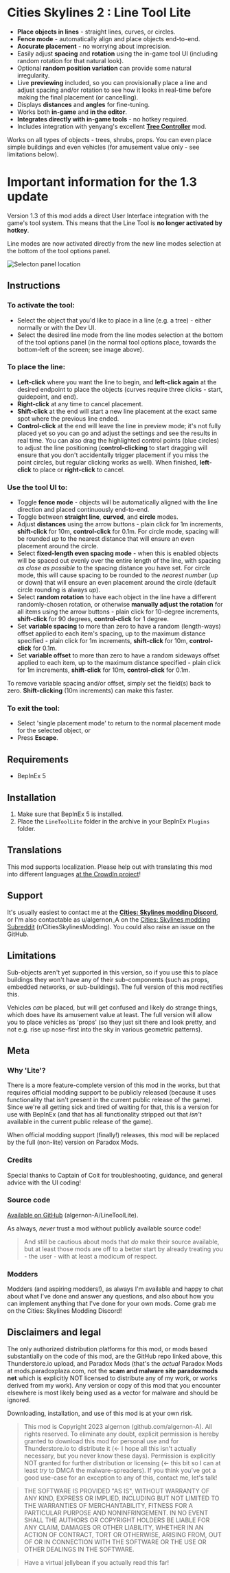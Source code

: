 # Cities Skylines 2 : Line Tool Lite
- **Place objects in lines** - straight lines, curves, or circles.
- **Fence mode** - automatically align and place objects end-to-end.
- **Accurate placement** - no worrying about imprecision.
- Easily adjust **spacing** and **rotation** using the in-game tool UI (including random rotation for that natural look).
- Optional **random position variation** can provide some natural irregularity.
- Live **previewing** included, so you can provisionally place a line and adjust spacing and/or rotation to see how it looks in real-time before making the final placement (or cancelling).
- Displays **distances** and **angles** for fine-tuning.
- Works both **in-game** and **in the editor**.
- **Integrates directly with in-game tools** - no hotkey required.
- Includes integration with yenyang's excellent **[Tree Controller](https://github.com/yenyang/Tree_Controller_BepInEx)** mod.

Works on all types of objects - trees, shrubs, props. You can even place simple buildings and even vehicles (for amusement value only - see limitations below).

# Important information for the 1.3 update
Version 1.3 of this mod adds a direct User Interface integration with the game's tool system.  This means that the Line Tool is **no longer activated by hotkey**.

Line modes are now activated directly from the new line modes selection at the bottom of the tool options panel.

![Selecton panel location](https://i.imgur.com/90Htbrp.png)

## Instructions
### To activate the tool:
- Select the object that you'd like to place in a line (e.g. a tree) - either normally or with the Dev UI.
- Select the desired line mode from the line modes selection at the bottom of the tool options panel (in the normal tool options place, towards the bottom-left of the screen; see image above).

### To place the line:
- **Left-click** where you want the line to begin, and **left-click again** at the desired endpoint to place the objects (curves require three clicks - start, guidepoint, and end).
- **Right-click** at any time to cancel placement.
- **Shift-click** at the end will start a new line placement at the exact same spot where the previous line ended.
- **Control-click** at the end will leave the line in preview mode; it's not fully placed yet so you can go and adjust the settings and see the results in real time. You can also drag the highlighted control points (blue circles) to adjust the line positioning (**control-clicking** to start dragging will ensure that you don't accidentally trigger placement if you miss the point circles, but regular clicking works as well). When finished, **left-click** to place or **right-click** to cancel.

### Use the tool UI to:
- Toggle **fence mode** - objects will be automatically aligned with the line direction and placed continuously end-to-end.
- Toggle between **straight line**, **curved**, and **circle** modes.
- Adjust **distances** using the arrow buttons - plain click for 1m increments, **shift-click** for 10m, **control-click** for 0.1m. For circle mode, spacing will be rounded *up* to the nearest distance that will ensure an even placement around the circle.
- Select **fixed-length even spacing mode** - when this is enabled objects will be spaced out evenly over the entire length of the line, with spacing *as close as possible* to the spacing distance you have set. For circle mode, this will cause spacing to be rounded to the *nearest number* (up or down) that will ensure an even placement around the circle (default circle rounding is always *up*).
- Select **random rotation** to have each object in the line have a different randomly-chosen rotation, or otherwise **manually adjust the rotation** for all items using the arrow buttons - plain click for 10-degree increments, **shift-click** for 90 degrees, **control-click** for 1 degree.
- Set **variable spacing** to more than zero to have a random (length-ways) offset applied to each item's spacing, up to the maximum distance specified - plain click for 1m increments, **shift-click** for 10m, **control-click** for 0.1m.
- Set **variable offset** to more than zero to have a random sideways offset applied to each item, up to the maximum distance specified - plain click for 1m increments, **shift-click** for 10m, **control-click** for 0.1m.

To remove variable spacing and/or offset, simply set the field(s) back to zero. **Shift-clicking** (10m increments) can make this faster.

### To exit the tool:
- Select 'single placement mode' to return to the normal placement mode for the selected object, or
- Press **Escape**.

## Requirements
- BepInEx 5

## Installation
1. Make sure that BepInEx 5 is installed.
1. Place the `LineToolLite` folder in the archive in your BepInEx `Plugins` folder.

## Translations
This mod supports localization. Please help out with translating this mod into different languages [at the CrowdIn project](https://crowdin.com/project/line-tool-cs2/)!

## Support
It's usually easiest to contact me at the [**Cities: Skylines modding Discord**](https://discord.gg/ZaH2zjtk), or I'm also contactable as u/algernon_A on the [Cities: Skylines modding Subreddit](https://www.reddit.com/r/CitiesSkylinesModding) (r/CitiesSkylinesModding). You could also raise an issue on the GitHub.

## Limitations
Sub-objects aren't yet supported in this version, so if you use this to place buildings they won't have any of their sub-components (such as props, embedded networks, or sub-buildings). The full version of this mod rectifies this.

Vehicles *can* be placed, but will get confused and likely do strange things, which does have its amusement value at least. The full version will allow you to place vehicles as 'props' (so they just sit there and look pretty, and not e.g. rise up nose-first into the sky in various geometric patterns).

## Meta

### Why 'Lite'?
There is a more feature-complete version of this mod in the works, but that requires official modding support to be publicly released (because it uses functionality that isn't present in the current public release of the game). Since we're all getting sick and tired of waiting for that, this is a version for use with BepInEx (and that has all functionality stripped out that *isn't* available in the current public release of the game).

When official modding support (finally!) releases, this mod will be replaced by the full (non-lite) version on Paradox Mods.

### Credits
Special thanks to Captain of Coit for troubleshooting, guidance, and general advice with the UI coding!

### Source code
[Available on GitHub](https://github.com/algernon-A/LineToolLite) (algernon-A/LineToolLite).

As always, *never* trust a mod without publicly available source code!

>And still be cautious about mods that *do* make their source available, but at least those mods are off to a better start by already treating you - the user - with at least a modicum of respect.

### Modders
Modders (and aspiring modders!), as always I'm available and happy to chat about what I've done and answer any questions, and also about how you can implement anything that I've done for your own mods. Come grab me on the Cities: Skylines Modding Discord!

## Disclaimers and legal
The only authorized distribution platforms for this mod, or mods based substantially on the code of this mod, are the GitHub repo linked above, this Thunderstore.io upload, and Paradox Mods (that's the *actual* Paradox Mods at mods.paradoxplaza.com, not the **scam and malware site paradoxmods net** which is explicitly NOT licensed to distribute any of my work, or works derived from my work). Any version or copy of this mod that you encounter elsewhere is most likely being used as a vector for malware and should be ignored.

Downloading, installation, and use of this mod is at your own risk.

>This mod is Copyright 2023 algernon (github.com/algernon-A). All rights reserved. To eliminate any doubt, explicit permission is hereby granted to download this mod for personal use and for Thunderstore.io to distribute it (<- I hope all this isn't actually necessary, but you never know these days). Permission is explicitly NOT granted for further distribution or licensing (<- this bit so I can at least *try* to DMCA the malware-spreaders). If you think you've got a good use-case for an exception to any of this, contact me, let's talk!

>THE SOFTWARE IS PROVIDED "AS IS", WITHOUT WARRANTY OF ANY KIND, EXPRESS OR IMPLIED, INCLUDING BUT NOT LIMITED TO THE WARRANTIES OF MERCHANTABILITY, FITNESS FOR A PARTICULAR PURPOSE AND NONINFRINGEMENT. IN NO EVENT SHALL THE AUTHORS OR COPYRIGHT HOLDERS BE LIABLE FOR ANY CLAIM, DAMAGES OR OTHER LIABILITY, WHETHER IN AN ACTION OF CONTRACT, TORT OR OTHERWISE, ARISING FROM, OUT OF OR IN CONNECTION WITH THE SOFTWARE OR THE USE OR OTHER DEALINGS IN THE SOFTWARE.

>Have a virtual jellybean if you actually read this far!
